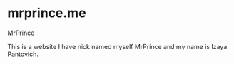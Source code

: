 # mrprince.me
MrPrince

This is a website I have nick named myself MrPrince and my name is Izaya Pantovich.
